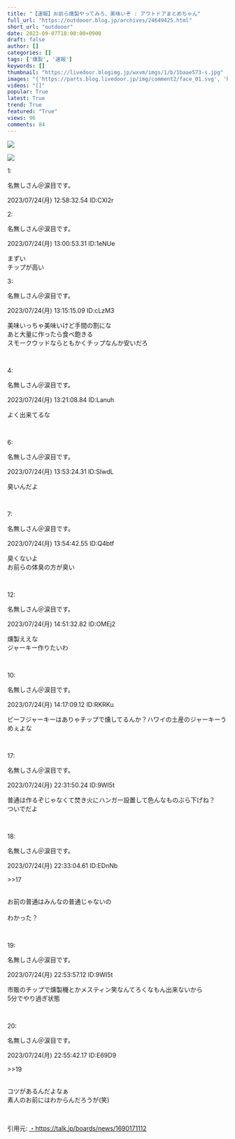 ```yaml
---
title: "【速報】お前ら燻製やってみろ、美味いぞ : アウトドアまとめちゃん"
full_url: "https://outdooor.blog.jp/archives/24649425.html"
short_url: "outdooor"
date: 2023-09-07T18:00:00+0900
draft: false
author: []
categories: []
tags: ['燻製', '速報']
keywords: []
thumbnail: "https://livedoor.blogimg.jp/wxvm/imgs/1/b/1baae573-s.jpg"
images: "{'https://parts.blog.livedoor.jp/img/comment2/face_01.svg', 'https://b.st-hatena.com/images/entry-button/button-only.gif', 'https://parts.blog.livedoor.jp/img/usr/ver06_km_matomegray_3c/icon_twitter.png', 'https://livedoor.blogimg.jp/wxvm/imgs/6/e/6e831778-s.jpg', 'https://parts.blog.livedoor.jp/img/usr/default_2012/common/to_pagetop.png', 'https://blog.with2.net/img/banner/c/banner_1/br_c_2000_1.gif', 'https://parts.blog.livedoor.jp/img/usr/ver06_km_matomegray_3c/icon_rss.png', 'https://livedoor.blogimg.jp/wxvm/imgs/b/4/b448e986-s.jpg', 'https://t.blog.livedoor.jp/u.gif', 'https://parts.blog.livedoor.jp/img/comment2/face_05.svg', 'https://parts.blog.livedoor.jp/img/usr/default_2012/common/icon_facemark.png', 'https://parts.blog.livedoor.jp/img/comment2/face_04.svg', 'http://outdooor.blog.jp/feedly-follow-feedlyshape3.png', 'https://parts.blog.livedoor.jp/img/comment2/face_03.svg', 'https://parts.blog.livedoor.jp/img/comment2/face_02.svg', 'https://resize.blogsys.jp/78cca8d4fcd1717f2164b0cd35dcde886d2a11ca/trim2/0x0_76p_1200x276/https://livedoor.blogimg.jp/wxvm/imgs/3/7/376bcb5b.png', 'https://livedoor.blogimg.jp/wxvm/imgs/1/b/1baae573-s.jpg'}"
videos: "[]"
popular: True
latest: True
trend: True
featured: "True"
views: 96
comments: 84
---
```


![](https://livedoor.blogimg.jp/wxvm/imgs/1/b/1baae573-s.jpg)

![]([])

<div><p class='t_h'><p>1: <p>名無しさん＠涙目です。</p> <p> 2023/07/24(月) 12:58:32.54 ID:CXl2r</p></p></p><p class='t_h'><p>2: <p>名無しさん＠涙目です。</p> <p> 2023/07/24(月) 13:00:53.31 ID:1eNUe</p></p></p><p class='t_b'><p> まずい <br> チップが高い </p></p><p class='t_h'><p>3: <p>名無しさん＠涙目です。</p> <p> 2023/07/24(月) 13:15:15.09 ID:cLzM3</p></p></p> <p class='t_b'><p> 美味いっちゃ美味いけど手間の割にな <br> あと大量に作ったら食べ飽きる <br> スモークウッドならともかくチップなんか安いだろ </p></p><br> <p class='t_h'><p>4: <p>名無しさん＠涙目です。</p> <p> 2023/07/24(月) 13:21:08.84 ID:Lanuh</p></p></p> <p class='t_b'><p> よく出来てるな </p></p><br> <p class='t_h'><p>6: <p>名無しさん＠涙目です。</p> <p> 2023/07/24(月) 13:53:24.31 ID:SIwdL</p></p></p> <p class='t_b'><p> 臭いんだよ </p></p><br> <p class='t_h'><p>7: <p>名無しさん＠涙目です。</p> <p> 2023/07/24(月) 13:54:42.55 ID:Q4btf</p></p></p> <p class='t_b'><p> 臭くないよ <br> お前らの体臭の方が臭い </p></p><br> <p class='t_h'><p>12: <p>名無しさん＠涙目です。</p> <p> 2023/07/24(月) 14:51:32.82 ID:OMEj2</p></p></p> <p class='t_b'><p> 燻製ええな <br> ジャーキー作りたいわ </p></p><br> <p class='t_h'><p>10: <p>名無しさん＠涙目です。</p> <p> 2023/07/24(月) 14:17:09.12 ID:RKRKu</p></p></p> <p class='t_b'><p> ビーフジャーキーはありゃチップで燻してるんか？ハワイの土産のジャーキーうめぇよな </p></p><br> <p class='t_h'><p>17: <p>名無しさん＠涙目です。</p> <p> 2023/07/24(月) 22:31:50.24 ID:9WI5t</p></p></p> <p class='t_b'><p> 普通は作るぞじゃなくて焚き火にハンガー設置して色んなものぶら下げね？ <br> ついでだよ </p></p><br> <p class='t_h t_i'><p>18: <p>名無しさん＠涙目です。</p> <p> 2023/07/24(月) 22:33:04.61 ID:EDnNb</p></p></p> <p class='t_b t_i'><p> <p class='anchor'>>>17</p> <br> お前の普通はみんなの普通じゃないの <br> <br> わかった？ </p></p><br> <p class='t_h'><p>19: <p>名無しさん＠涙目です。</p> <p> 2023/07/24(月) 22:53:57.12 ID:9WI5t</p></p></p> <p class='t_b'><p> 市販のチップで燻製機とかメスティン笑なんてろくなもん出来ないから <br> 5分でやり過ぎ状態 </p></p><br> <p class='t_h t_i'><p>20: <p>名無しさん＠涙目です。</p> <p> 2023/07/24(月) 22:55:42.17 ID:E69D9</p></p></p> <p class='t_b t_i'><p> <p class='anchor'>>>19</p> <br> コツがあるんだよなぁ <br> 素人のお前にはわからんだろうが(笑) </p></p><br> <p>引用元: <a href='https://talk.jp/boards/news/1690171112' target='_blank'>・https://talk.jp/boards/news/1690171112</a></p> </div>